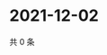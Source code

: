 # 2021-12-02

共 0 条

<!-- BEGIN WEIBO -->
<!-- 最后更新时间 Thu Dec 02 2021 12:19:13 GMT+0800 (China Standard Time) -->

<!-- END WEIBO -->
